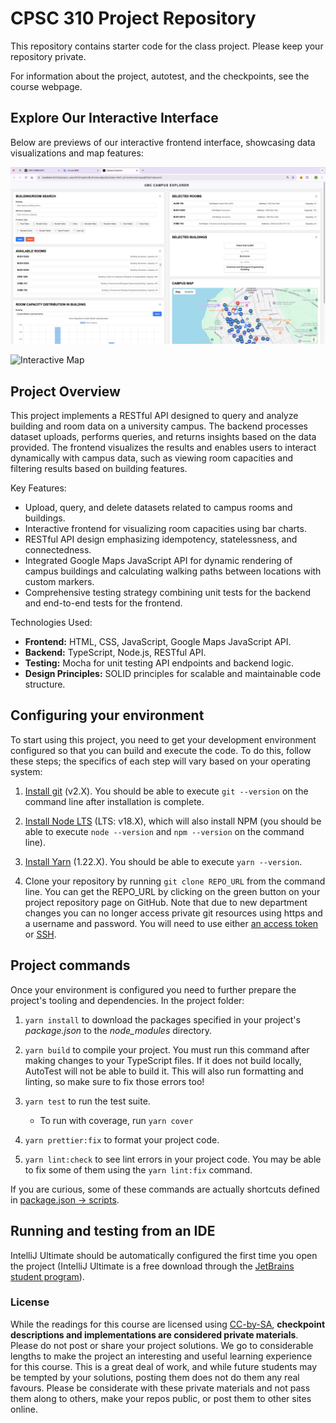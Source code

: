 # CPSC 310 Project Repository

This repository contains starter code for the class project.
Please keep your repository private.

For information about the project, autotest, and the checkpoints, see the course webpage.

## Explore Our Interactive Interface

Below are previews of our interactive frontend interface, showcasing data visualizations and map features:

![Campus Explorer Frontend](img/campus_explorer_frontend.png)

![Interactive Map](path/to/map_image.png)

## Project Overview

This project implements a RESTful API designed to query and analyze building and room data on a university campus. The backend processes dataset uploads, performs queries, and returns insights based on the data provided. The frontend visualizes the results and enables users to interact dynamically with campus data, such as viewing room capacities and filtering results based on building features.

Key Features:
- Upload, query, and delete datasets related to campus rooms and buildings.
- Interactive frontend for visualizing room capacities using bar charts.
- RESTful API design emphasizing idempotency, statelessness, and connectedness.
- Integrated Google Maps JavaScript API for dynamic rendering of campus buildings and calculating walking paths between locations with custom markers.
- Comprehensive testing strategy combining unit tests for the backend and end-to-end tests for the frontend.

Technologies Used:
- **Frontend:** HTML, CSS, JavaScript, Google Maps JavaScript API.
- **Backend:** TypeScript, Node.js, RESTful API.
- **Testing:** Mocha for unit testing API endpoints and backend logic.
- **Design Principles:** SOLID principles for scalable and maintainable code structure.

## Configuring your environment

To start using this project, you need to get your development environment configured so that you can build and execute the code.
To do this, follow these steps; the specifics of each step will vary based on your operating system:

1. [Install git](https://git-scm.com/downloads) (v2.X). You should be able to execute `git --version` on the command line after installation is complete.

1. [Install Node LTS](https://nodejs.org/en/download/) (LTS: v18.X), which will also install NPM (you should be able to execute `node --version` and `npm --version` on the command line).

1. [Install Yarn](https://yarnpkg.com/en/docs/install) (1.22.X). You should be able to execute `yarn --version`.

1. Clone your repository by running `git clone REPO_URL` from the command line. You can get the REPO_URL by clicking on the green button on your project repository page on GitHub. Note that due to new department changes you can no longer access private git resources using https and a username and password. You will need to use either [an access token](https://help.github.com/en/github/authenticating-to-github/creating-a-personal-access-token-for-the-command-line) or [SSH](https://help.github.com/en/github/authenticating-to-github/adding-a-new-ssh-key-to-your-github-account).

## Project commands

Once your environment is configured you need to further prepare the project's tooling and dependencies.
In the project folder:

1. `yarn install` to download the packages specified in your project's *package.json* to the *node_modules* directory.

1. `yarn build` to compile your project. You must run this command after making changes to your TypeScript files. If it does not build locally, AutoTest will not be able to build it. This will also run formatting and linting, so make sure to fix those errors too!

1. `yarn test` to run the test suite.
    - To run with coverage, run `yarn cover`

1. `yarn prettier:fix` to format your project code.

1. `yarn lint:check` to see lint errors in your project code. You may be able to fix some of them using the `yarn lint:fix` command.


If you are curious, some of these commands are actually shortcuts defined in [package.json -> scripts](./package.json).

## Running and testing from an IDE

IntelliJ Ultimate should be automatically configured the first time you open the project (IntelliJ Ultimate is a free download through the [JetBrains student program](https://www.jetbrains.com/community/education/#students/)).

### License

While the readings for this course are licensed using [CC-by-SA](https://creativecommons.org/licenses/by-sa/3.0/), **checkpoint descriptions and implementations are considered private materials**. Please do not post or share your project solutions. We go to considerable lengths to make the project an interesting and useful learning experience for this course. This is a great deal of work, and while future students may be tempted by your solutions, posting them does not do them any real favours. Please be considerate with these private materials and not pass them along to others, make your repos public, or post them to other sites online.

